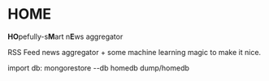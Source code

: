 # HOME
**HO**pefully-s**M**art n**E**ws aggregator

RSS Feed news aggregator + some machine learning magic to make it nice.

import db: mongorestore --db homedb dump/homedb
